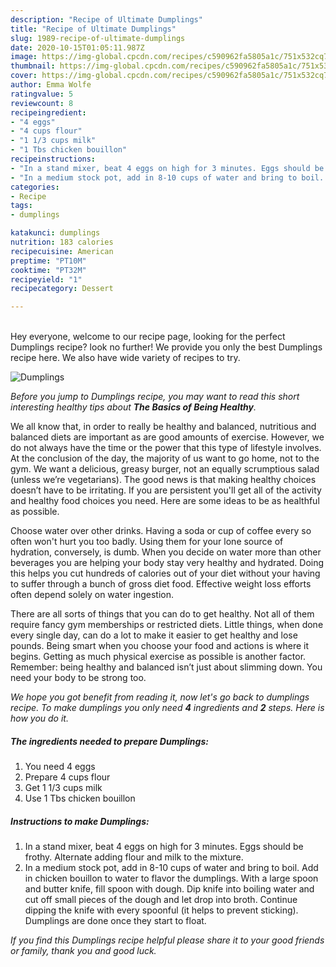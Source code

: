 ```yaml
---
description: "Recipe of Ultimate Dumplings"
title: "Recipe of Ultimate Dumplings"
slug: 1989-recipe-of-ultimate-dumplings
date: 2020-10-15T01:05:11.987Z
image: https://img-global.cpcdn.com/recipes/c590962fa5805a1c/751x532cq70/dumplings-recipe-main-photo.jpg
thumbnail: https://img-global.cpcdn.com/recipes/c590962fa5805a1c/751x532cq70/dumplings-recipe-main-photo.jpg
cover: https://img-global.cpcdn.com/recipes/c590962fa5805a1c/751x532cq70/dumplings-recipe-main-photo.jpg
author: Emma Wolfe
ratingvalue: 5
reviewcount: 8
recipeingredient:
- "4 eggs"
- "4 cups flour"
- "1 1/3 cups milk"
- "1 Tbs chicken bouillon"
recipeinstructions:
- "In a stand mixer, beat 4 eggs on high for 3 minutes. Eggs should be frothy. Alternate adding flour and milk to the mixture."
- "In a medium stock pot, add in 8-10 cups of water and bring to boil. Add in chicken bouillon to water to flavor the dumplings. With a large spoon and butter knife, fill spoon with dough. Dip knife into boiling water and cut off small pieces of the dough and let drop into broth. Continue dipping the knife with every spoonful (it helps to prevent sticking). Dumplings are done once they start to float."
categories:
- Recipe
tags:
- dumplings

katakunci: dumplings 
nutrition: 183 calories
recipecuisine: American
preptime: "PT10M"
cooktime: "PT32M"
recipeyield: "1"
recipecategory: Dessert

---
```

<br>
Hey everyone, welcome to our recipe page, looking for the perfect Dumplings recipe? look no further! We provide you only the best Dumplings recipe here. We also have wide variety of recipes to try.
<br>


![Dumplings](https://img-global.cpcdn.com/recipes/c590962fa5805a1c/751x532cq70/dumplings-recipe-main-photo.jpg)

<i>Before you jump to Dumplings recipe, you may want to read this short interesting healthy tips about <strong>The Basics of Being Healthy</strong>.</i>

We all know that, in order to really be healthy and balanced, nutritious and balanced diets are important as are good amounts of exercise. However, we do not always have the time or the power that this type of lifestyle involves. At the conclusion of the day, the majority of us want to go home, not to the gym. We want a delicious, greasy burger, not an equally scrumptious salad (unless we’re vegetarians). The good news is that making healthy choices doesn’t have to be irritating. If you are persistent you'll get all of the activity and healthy food choices you need. Here are some ideas to be as healthful as possible.

Choose water over other drinks. Having a soda or cup of coffee every so often won't hurt you too badly. Using them for your lone source of hydration, conversely, is dumb. When you decide on water more than other beverages you are helping your body stay very healthy and hydrated. Doing this helps you cut hundreds of calories out of your diet without your having to suffer through a bunch of gross diet food. Effective weight loss efforts often depend solely on water ingestion.

There are all sorts of things that you can do to get healthy. Not all of them require fancy gym memberships or restricted diets. Little things, when done every single day, can do a lot to make it easier to get healthy and lose pounds. Being smart when you choose your food and actions is where it begins. Getting as much physical exercise as possible is another factor. Remember: being healthy and balanced isn’t just about slimming down. You need your body to be strong too. 


<i>We hope you got benefit from reading it, now let's go back to dumplings recipe. To make dumplings you only need <strong>4</strong> ingredients and <strong>2</strong> steps. Here is how you do it.
</i>

##### The ingredients needed to prepare Dumplings:

1. You need 4 eggs
1. Prepare 4 cups flour
1. Get 1 1/3 cups milk
1. Use 1 Tbs chicken bouillon


##### Instructions to make Dumplings:

1. In a stand mixer, beat 4 eggs on high for 3 minutes. Eggs should be frothy. Alternate adding flour and milk to the mixture.
1. In a medium stock pot, add in 8-10 cups of water and bring to boil. Add in chicken bouillon to water to flavor the dumplings. With a large spoon and butter knife, fill spoon with dough. Dip knife into boiling water and cut off small pieces of the dough and let drop into broth. Continue dipping the knife with every spoonful (it helps to prevent sticking). Dumplings are done once they start to float.


<i>If you find this Dumplings recipe helpful please share it to your good friends or family, thank you and good luck.</i>
